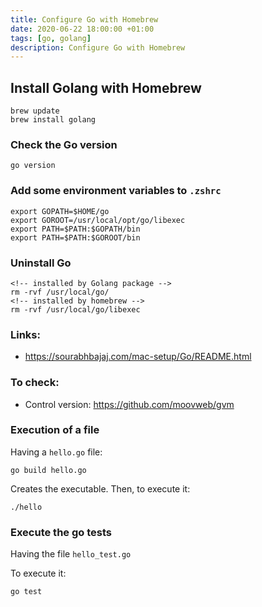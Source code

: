 ```yaml
---
title: Configure Go with Homebrew
date: 2020-06-22 18:00:00 +01:00
tags: [go, golang]
description: Configure Go with Homebrew
---
```


## Install Golang with Homebrew

```
brew update
brew install golang
```

### Check the Go version
```
go version
```

### Add some environment variables to `.zshrc`
```
export GOPATH=$HOME/go
export GOROOT=/usr/local/opt/go/libexec
export PATH=$PATH:$GOPATH/bin
export PATH=$PATH:$GOROOT/bin
```

### Uninstall Go
```
<!-- installed by Golang package -->
rm -rvf /usr/local/go/
<!-- installed by homebrew -->
rm -rvf /usr/local/go/libexec
```


### Links:
- https://sourabhbajaj.com/mac-setup/Go/README.html

### To check:
- Control version: https://github.com/moovweb/gvm


### Execution of a file
Having a `hello.go` file:
```
go build hello.go
```

Creates the executable. Then, to execute it:
```
./hello
```

### Execute the go tests
Having the file `hello_test.go`

To execute it:
```
go test
```